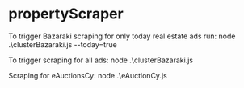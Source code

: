 # propertyScraper

To trigger Bazaraki scraping for only today real estate ads run:
node .\clusterBazaraki.js --today=true

To trigger scraping for all ads:
node .\clusterBazaraki.js

Scraping for eAuctionsCy:
node .\eAuctionCy.js
